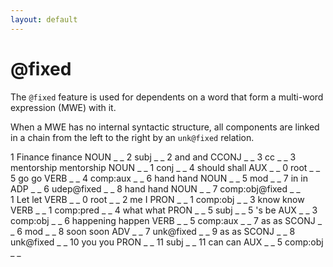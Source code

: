 ```yaml
---
layout: default
---
```


# **@fixed**

The `@fixed` feature is used for dependents on a word that form a multi-word expression (MWE) with it.

When a MWE has no internal syntactic structure, all components are linked in a chain from the left to the right by an `unk@fixed` relation.

<div>
<conll>
1	Finance	finance	NOUN	_	_	2	subj	_	_
2	and	and	CCONJ	_	_	3	cc	_	_
3	mentorship	mentorship	NOUN	_	_	1	conj	_	_
4	should	shall	AUX	_	_	0	root	_	_
5	go	go	VERB	_	_	4	comp:aux	_	_
6	hand	hand	NOUN	_	_	5	mod	_	_
7	in	in	ADP	_	_	6	udep@fixed	_	_
8	hand	hand	NOUN	_	_	7	comp:obj@fixed	_	_
</conll>
</div>

<div>
<conll>
1	Let	let	VERB	_	_	0	root	_	_
2	me	I	PRON	_	_	1	comp:obj	_	_
3	know	know	VERB	_	_	1	comp:pred	_	_
4	what	what	PRON	_	_	5	subj	_	_
5	's	be	AUX	_	_	3	comp:obj	_	_
6	happening	happen	VERB	_	_	5	comp:aux	_	_
7	as	as	SCONJ	_	_	6	mod	_	_
8	soon	soon	ADV	_	_	7	unk@fixed	_	_
9	as	as	SCONJ	_	_	8	unk@fixed	_	_
10	you	you	PRON	_	_	11	subj	_	_
11	can	can	AUX	_	_	5	comp:obj	_	_
</conll>
</div>

